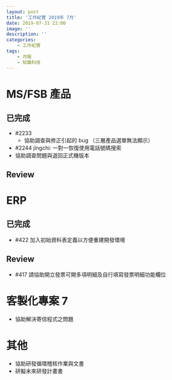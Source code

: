 ```yaml
---
layout: post
title: '工作紀實 2019年 7月'
date: 2019-07-31 22:00
image: ''
description: ''
categories:
    - 工作紀實
tags:
    - 月報
    - 知識科技
---
```


# MS/FSB 產品

## 已完成

* #2233 
    + 協助調查與修正引起的 bug （三層產品選單無法顯示）
* #2244 jingchi: 一對一恢復使用電話號碼搜索 
* 協助調查問題與退回正式機版本

## Review


# ERP

## 已完成

* #422 加入初始資料表定義以方便重建開發環境

## Review

* #417 請協助開立發票可開多項明細及自行填寫發票明細功能欄位


# 客製化專案 7

* 協助解決寄信程式之問題

# 其他

* 協助研發循環稽核作業與文書
* 研擬未來研發計畫書
